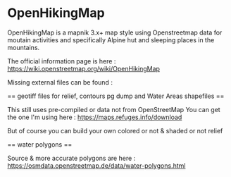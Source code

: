 # OpenHikingMap
OpenHikingMap is a mapnik 3.x+ map style using Openstreetmap data for moutain activities and specifically Alpine hut and sleeping places in the mountains.

The official information page is here : https://wiki.openstreetmap.org/wiki/OpenHikingMap

Missing external files can be found :

== geotiff files for relief, contours pg dump and Water Areas shapefiles ==

This still uses pre-compiled or data not from OpenStreetMap
You can get the one I'm using here : https://maps.refuges.info/download

But of course you can build your own colored or not & shaded or not relief

== water polygons ==

Source & more accurate polygons are here :
https://osmdata.openstreetmap.de/data/water-polygons.html

